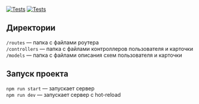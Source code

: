 [![Tests](https://github.com/touchresponce/express-mesto-gha/actions/workflows/tests-13-sprint.yml/badge.svg)](https://github.com/touchresponce/express-mesto-gha/actions/workflows/tests-13-sprint.yml) [![Tests](https://github.com/touchresponce/express-mesto-gha/actions/workflows/tests-14-sprint.yml/badge.svg)](https://github.com/touchresponce/express-mesto-gha/actions/workflows/tests-14-sprint.yml)


## Директории
`/routes` — папка с файлами роутера  
`/controllers` — папка с файлами контроллеров пользователя и карточки  
`/models` — папка с файлами описания схем пользователя и карточки

## Запуск проекта
`npm run start` — запускает сервер  
`npm run dev` — запускает сервер с hot-reload

